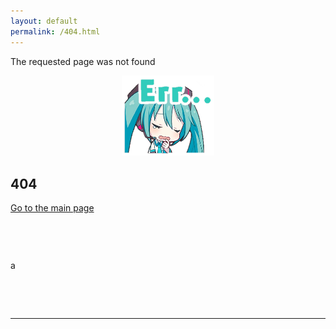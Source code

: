 ```yaml
---
layout: default
permalink: /404.html
---
```


The requested page was not found

<div align="center">
  <a href="/pjsk-parking"><img src="https://raw.githubusercontent.com/nedorazrab0/pjsk-parking/main/docs/assets/error-miku.webp" style="width: 148px;" alt="Go to the main page"></a>
</div>

## 404

[Go to the main page](/pjsk-parking)

<div style="line-height: 10;">
  <p>a</p>
</div>

---
